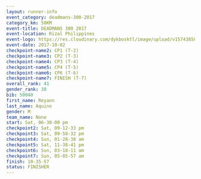```yaml
---
layout: runner-info 
event_category: deadmans-300-2017 
category_km: 50KM 
event-title: DEADMANS 300 2017 
event-location: Rizal Philippines 
event-logo: https://res.cloudinary.com/dykbosktl/image/upload/v1574385898/Logo/2017-DM300-Logo_ljecaw.jpg 
event-date: 2017-10-02 
checkpoint-name2: CP1 (T-2) 
checkpoint-name3: CP2 (T-3) 
checkpoint-name4: CP3 (T-4) 
checkpoint-name5: CP4 (T-5) 
checkpoint-name6: CP6 (T-6) 
checkpoint-name7: FINISH (T-7) 
overall_rank: 41
gender_rank: 38
bib: 50040
first_name: Reyann
last_name: Aquino
gender: M
team_name: None
start: Sat, 06-30-00 pm
checkpoint2: Sat, 09-12-33 pm
checkpoint3: Sat, 09-58-32 pm
checkpoint4: Sun, 01-28-38 am
checkpoint5: Sat, 11-38-41 pm
checkpoint6: Sun, 03-18-11 am
checkpoint7: Sun, 05-05-57 am
finish: 10-35-57
status: FINISHER
---
```

